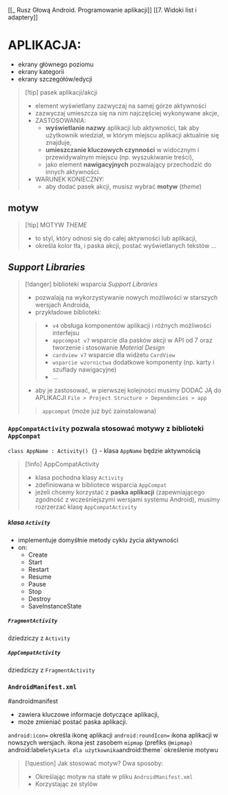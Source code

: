 [[_ Rusz Głową Android. Programowanie aplikacji]]
[[7. Widoki list i adaptery]]

# APLIKACJA:
- ekrany głównego poziomu
- ekrany kategorii
- ekrany szczegółów/edycji


>[!tip] pasek aplikacji/akcji
>- element wyświetlany zazwyczaj na samej górze aktywności
>- zazwyczaj umieszcza się na nim najczęściej wykonywane akcje,
>- ZASTOSOWANIA:
>	- **wyświetlanie nazwy** aplikacji lub aktywności, tak aby użytkownik wiedział, w którym miejscu aplikacji aktualnie się znajduje,
>	- **umieszczanie  kluczowych czynności** w widocznym i przewidywalnym miejscu (np. wyszukiwanie treści),
>	- jako element **nawigacyjnych** pozwalający przechodzić do innych aktywności.
>- WARUNEK KONIECZNY:
>	- aby dodać pasek akcji, musisz wybrać **motyw** (*theme*)

## motyw
>[!tip] MOTYW *THEME*
>- to styl, który odnosi się do całej aktywności lub aplikacji,
>- określa kolor tła, i paska akcji, postać wyświetlanych tekstów ...


## *Support Libraries*
>[!danger] biblioteki wsparcia *Support Libraries*
>- pozwalają na wykorzystywanie nowych możliwości w starszych wersjach Androida,
>- przykładowe biblioteki:
>>	- `v4` obsługa komponentów aplikacji i różnych możliwości interfejsu
>>	- `appcompat v7` wsparcie dla pasków akcji w API od 7 oraz tworzenie i stosowanie *Material Design*
>>	- `cardview v7` wsparcie dla widżetu `CardView`
>>	- `wsparcie wzornictwa` dodatkowe komponenty (np. karty i szuflady nawigacyjne)
>> 	- ...
> - aby je zastosować, w pierwszej kolejności musimy DODAĆ JĄ do APLIKACJI `File > Project Structure > Dependencies > app` 
>> `appcompat` (może już być zainstalowana)

### `AppCompatActivity` pozwala stosować motywy z biblioteki `AppCompat`

`class AppName : Activity() {}` - klasa `AppName` będzie aktywnością

>[!info] AppCompatActivity
>- klasa pochodna klasy `Activity`
>- zdefiniowana w bibliotece wsparcia `AppCompat`
>- jeżeli chcemy korzystać z **paska aplikacji** (zapewniającego zgodność z wcześniejszymi wersjami systemu Android), musimy rozrzerzać klasę `AppCompatActivity`


##### klasa `Activity`
- implementuje domyśłnie metody cyklu życia aktywności
- on:
	- Create
	- Start
	- Restart
	- Resume
	- Pause
	- Stop
	- Destroy
	- SaveInstanceState

##### `FragmentActivity`
dziedziczy z `Activity`


##### `AppCompatActivity`
dziedziczy z `FragmentActivity`


### `AndroidManifest.xml`
#androidmanifest 
- zawiera kluczowe informacje dotyczące aplikacji,
- może zmieniać postać paska aplikacji.

`android:icon=` określa ikonę aplikacji
`android:roundIcon=` ikona aplikacji w nowszych wersjach.
ikona jest zasobem `mipmap` (prefiks `@mipmap)
`android:label` etykieta dla użytkownika
`android:theme` określenie motywu

>[!question] Jak stosować motyw?
>Dwa sposoby:
>- Określając motyw na stałe w pliku `AndroidManifest.xml`
>- Korzystając ze stylów










































